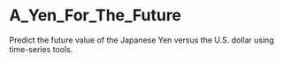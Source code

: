 # A_Yen_For_The_Future
Predict the future value of the Japanese Yen versus the U.S. dollar using time-series tools.
